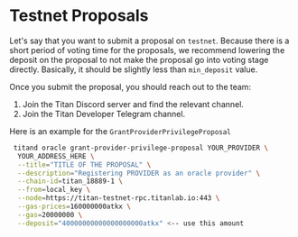 # Testnet Proposals

Let's say that you want to submit a proposal on `testnet`. Because there is a short period of voting time for the proposals, we recommend lowering the deposit on the proposal to not make the proposal go into voting stage directly. Basically, it should be slightly less than `min_deposit` value.

Once you submit the proposal, you should reach out to the team:

1. Join the Titan Discord server and find the relevant channel.
2. Join the Titan Developer Telegram channel.

Here is an example for the `GrantProviderPrivilegeProposal`

```bash
 titand oracle grant-provider-privilege-proposal YOUR_PROVIDER \
  YOUR_ADDRESS_HERE \
  --title="TITLE OF THE PROPOSAL" \
  --description="Registering PROVIDER as an oracle provider" \
  --chain-id=titan_18889-1 \
  --from=local_key \
  --node=https://titan-testnet-rpc.titanlab.io:443 \
  --gas-prices=160000000atkx \
  --gas=20000000 \
  --deposit="40000000000000000000atkx" <-- use this amount
```

